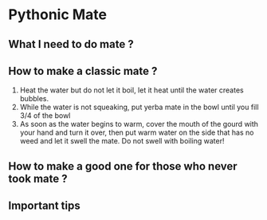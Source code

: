 # **Pythonic Mate**

## What I need to do mate ?

## How to make a classic mate ?
1. Heat the water but do not let it boil, let it heat until the water creates bubbles.
2. While the water is not squeaking, put yerba mate in the bowl until you fill 3/4 of the bowl
3. As soon as the water begins to warm, cover the mouth of the gourd with your hand and turn it over, then put warm water on the side that has no weed and let it swell the mate. Do not swell with boiling water!

## How to make a good one for those who never took mate ?
## Important tips
